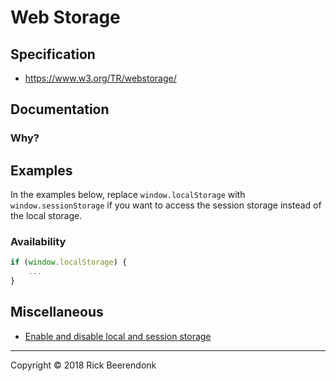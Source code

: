 # Web Storage

## Specification

* https://www.w3.org/TR/webstorage/

## Documentation

### Why?

## Examples

In the examples below, replace ```window.localStorage``` with ```window.sessionStorage``` if you want to access the session storage instead of the local storage.

### Availability

```javascript
if (window.localStorage) {
    ...
}
```

## Miscellaneous

* [Enable and disable local and session storage](https://mid.as/kb/article/00103)

---

Copyright © 2018 Rick Beerendonk
